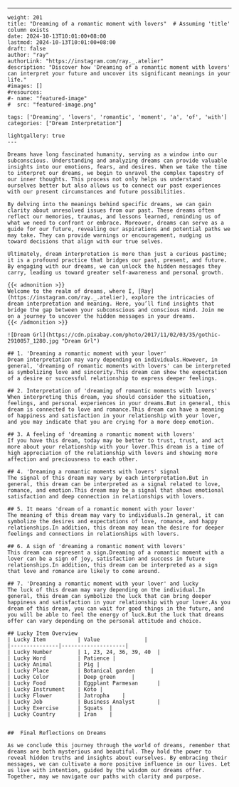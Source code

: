 ---
    weight: 201
    title: "Dreaming of a romantic moment with lovers"  # Assuming 'title' column exists
    date: 2024-10-13T10:01:00+08:00
    lastmod: 2024-10-13T10:01:00+08:00
    draft: false
    author: "ray"
    authorLink: "https://instagram.com/ray._.atelier"
    description: "Discover how 'Dreaming of a romantic moment with lovers' can interpret your future and uncover its significant meanings in your life."
    #images: []
    #resources:
    #- name: "featured-image"
    #  src: "featured-image.png"
    
    tags: ['Dreaming', 'lovers', 'romantic', 'moment', 'a', 'of', 'with']
    categories: ["Dream Interpretation"]
    
    lightgallery: true
    ---
    
    Dreams have long fascinated humanity, serving as a window into our subconscious. Understanding and analyzing dreams can provide valuable insights into our emotions, fears, and desires. When we take the time to interpret our dreams, we begin to unravel the complex tapestry of our inner thoughts. This process not only helps us understand ourselves better but also allows us to connect our past experiences with our present circumstances and future possibilities.
    
    By delving into the meanings behind specific dreams, we can gain clarity about unresolved issues from our past. These dreams often reflect our memories, traumas, and lessons learned, reminding us of what we need to confront or embrace. Moreover, dreams can serve as a guide for our future, revealing our aspirations and potential paths we may take. They can provide warnings or encouragement, nudging us toward decisions that align with our true selves.
    
    Ultimately, dream interpretation is more than just a curious pastime; it is a profound practice that bridges our past, present, and future. By engaging with our dreams, we can unlock the hidden messages they carry, leading us toward greater self-awareness and personal growth.
    
    {{< admonition >}}
    Welcome to the realm of dreams, where I, [Ray](https://instagram.com/ray._.atelier), explore the intricacies of dream interpretation and meaning. Here, you’ll find insights that bridge the gap between your subconscious and conscious mind. Join me on a journey to uncover the hidden messages in your dreams.
    {{< /admonition >}}
    
    ![Dream Grl](https://cdn.pixabay.com/photo/2017/11/02/03/35/gothic-2910057_1280.jpg "Dream Grl")
    
    ## 1. 'Dreaming a romantic moment with your lover'
    Dream interpretation may vary depending on individuals.However, in general, 'dreaming of romantic moments with lovers' can be interpreted as symbolizing love and sincerity.This dream can show the expectation of a desire or successful relationship to express deeper feelings.
    
    ## 2. Interpretation of 'dreaming of romantic moments with lovers'
    When interpreting this dream, you should consider the situation, feelings, and personal experiences in your dreams.But in general, this dream is connected to love and romance.This dream can have a meaning of happiness and satisfaction in your relationship with your lover, and you may indicate that you are crying for a more deep emotion.
    
    ## 3. A feeling of 'dreaming a romantic moment with lovers'
    If you have this dream, today may be better to trust, trust, and act more about your relationship with your lover.This dream is a time of high appreciation of the relationship with lovers and showing more affection and preciousness to each other.
    
    ## 4. 'Dreaming a romantic moments with lovers' signal
    The signal of this dream may vary by each interpretation.But in general, this dream can be interpreted as a signal related to love, romance, and emotion.This dream may be a signal that shows emotional satisfaction and deep connection in relationships with lovers.
    
    ## 5. It means 'dream of a romantic moment with your lover'
    The meaning of this dream may vary to individuals.In general, it can symbolize the desires and expectations of love, romance, and happy relationships.In addition, this dream may mean the desire for deeper feelings and connections in relationships with lovers.
    
    ## 6. A sign of 'dreaming a romantic moment with lovers'
    This dream can represent a sign.Dreaming of a romantic moment with a lover can be a sign of joy, satisfaction and success in future relationships.In addition, this dream can be interpreted as a sign that love and romance are likely to come around.
    
    ## 7. 'Dreaming a romantic moment with your lover' and lucky
    The luck of this dream may vary depending on the individual.In general, this dream can symbolize the luck that can bring deeper happiness and satisfaction in your relationship with your lover.As you dream of this dream, you can wait for good things in the future, and you will be able to feel the energy of luck.But the luck that dreams offer can vary depending on the personal attitude and choice.
    
    ## Lucky Item Overview
    | Lucky Item          | Value              |
    |---------------|--------------------|
    | Lucky Number        | 1, 23, 24, 36, 39, 40  |
    | Lucky Word          | Patience |
    | Lucky Animal        | Pig |
    | Lucky Place         | Botanical garden     |
    | Lucky Color         | Deep green     |
    | Lucky Food          | Eggplant Parmesan      |
    | Lucky Instrument    | Koto |
    | Lucky Flower        | Jatropha    |
    | Lucky Job           | Business Analyst       |
    | Lucky Exercise      | Squats  |
    | Lucky Country       | Iran    |
    
    
    ##  Final Reflections on Dreams
    
    As we conclude this journey through the world of dreams, remember that dreams are both mysterious and beautiful. They hold the power to reveal hidden truths and insights about ourselves. By embracing their messages, we can cultivate a more positive influence in our lives. Let us live with intention, guided by the wisdom our dreams offer. Together, may we navigate our paths with clarity and purpose.
    